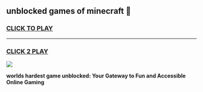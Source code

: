 
## unblocked games of minecraft 👋
<h3>
<a href="https://premium.freeplayer.one?title=unblocked_games_of_minecraft&ref=13F">CLICK TO PLAY</a></h3>
<hr>

<h3>
<a href="https://premium.freeplayer.one?title=unblocked_games_of_minecraft&ref=13F">CLICK 2 PLAY</a>
  
</h3>

<a href="https://premium.freeplayer.one?title=unblocked_games_of_minecraft&ref=12F/"><img src="https://clearcache.store/games.png"></a>


**worlds hardest game unblocked: Your Gateway to Fun and Accessible Online Gaming**
